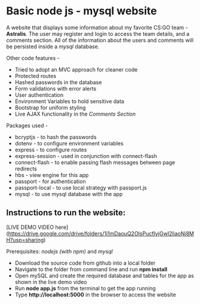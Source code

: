 # Basic node js - mysql website

A website that displays some information about my favorite CS:GO team - **Astralis**. The user may register and login to access the team details, and a comments section. All of the information about the users and comments
will be persisted inside a _mysql_ database.

Other code features -

-   Tried to adopt an MVC approach for cleaner code
-   Protected routes
-   Hashed passwords in the database
-   Form validations with error alerts
-   User authentication
-   Environment Variables to hold sensitive data
-   Bootstrap for uniform styling
-   Live AJAX functionality in the _Comments Section_

Packages used -

-   bcryptjs - to hash the passwords
-   dotenv - to configure environment variables
-   express - to configure routes
-   express-session - used in conjunction with connect-flash
-   connect-flash - to enable passing flash messages between page redirects
-   hbs - view engine for this app
-   passport - for authentication
-   passport-local - to use local strategy with passport.js
-   mysql - to use mysql database with the app

## Instructions to run the website:

[LIVE DEMO VIDEO here] (https://drive.google.com/drive/folders/1i1mDaouQ2OIsPucfIyjGwI2liaoNi8MH?usp=sharing)

Prerequisites: _nodejs (with npm)_ and _mysql_

-   Download the source code from github into a local folder
-   Navigate to the folder from command line and run **npm install**
-   Open mySQL and create the required database and tables for the app as shown in the live demo video
-   Run **node app.js** from the terminal to get the app running
-   Type **http://localhost:5000** in the browser to access the website
